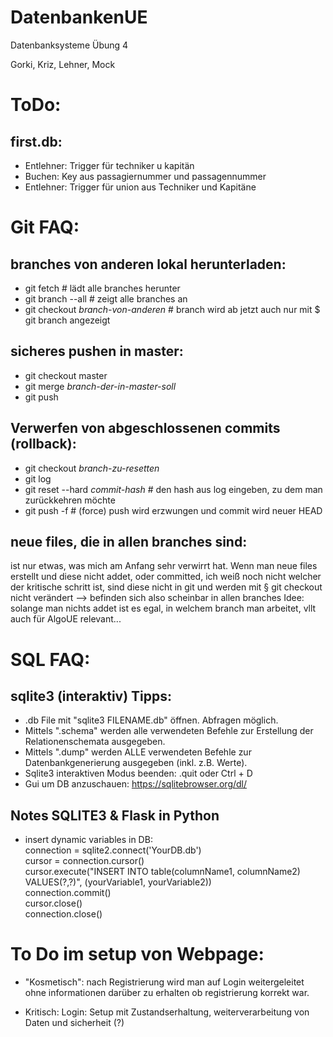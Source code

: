# DatenbankenUE
Datenbanksysteme Übung 4

Gorki, Kriz, Lehner, Mock


# ToDo:

## first.db:
- Entlehner: Trigger für techniker u kapitän
- Buchen: Key aus passagiernummer und passagennummer
- Entlehner: Trigger für union aus Techniker und Kapitäne


# Git FAQ:

## branches von anderen lokal herunterladen:
- git fetch                             # lädt alle branches herunter
- git branch --all                      # zeigt alle branches an
- git checkout *branch-von-anderen*     # branch wird ab jetzt auch nur mit $ git branch angezeigt

## sicheres pushen in master:
- git checkout master
- git merge *branch-der-in-master-soll*
- git push

## Verwerfen von abgeschlossenen commits (rollback):
- git checkout *branch-zu-resetten*
- git log
- git reset --hard *commit-hash*        # den hash aus log eingeben, zu dem man zurückkehren möchte
- git push -f                           # (force) push wird erzwungen und commit wird neuer HEAD

## neue files, die in allen branches sind:
ist nur etwas, was mich am Anfang sehr verwirrt hat. Wenn man neue files erstellt und diese nicht addet, oder committed,
ich weiß noch nicht welcher der kritische schritt ist, sind diese nicht in git und werden mit § git checkout <branch>
nicht verändert --> befinden sich also scheinbar in allen branches
Idee: solange man nichts addet ist es egal, in welchem branch man arbeitet, vllt auch für AlgoUE relevant...

# SQL FAQ:
## sqlite3 (interaktiv) Tipps:
- .db File mit "sqlite3 FILENAME.db" öffnen.
Abfragen möglich.
- Mittels ".schema" werden alle verwendeten Befehle zur Erstellung der Relationenschemata ausgegeben.
- Mittels ".dump" werden ALLE verwendeten Befehle zur Datenbankgenerierung ausgegeben (inkl. z.B. Werte).
- Sqlite3 interaktiven Modus beenden: .quit oder Ctrl + D
- Gui um DB anzuschauen: https://sqlitebrowser.org/dl/

## Notes SQLITE3 & Flask in Python
- insert dynamic variables in DB:  
	connection = sqlite2.connect('YourDB.db')  
	cursor = connection.cursor()  
	cursor.execute("INSERT INTO table(columnName1, columnName2) VALUES(?,?)", (yourVariable1, yourVariable2))  
	connection.commit()  
	cursor.close()  
	connection.close()  

# To Do im setup von Webpage:
- "Kosmetisch":
	nach Registrierung wird man auf Login weitergeleitet ohne informationen darüber zu erhalten ob registrierung korrekt war.	

- Kritisch:
	Login: Setup mit Zustandserhaltung, weiterverarbeitung von Daten und sicherheit (?)   
